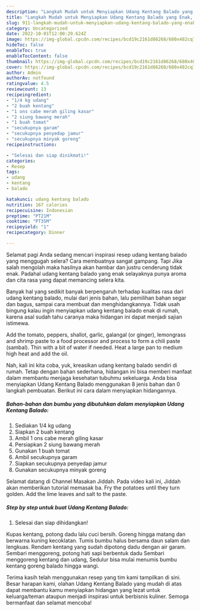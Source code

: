 ```yaml
---
description: "Langkah Mudah untuk Menyiapkan Udang Kentang Balado yang Enak, Buat Buka Puasa}"
title: "Langkah Mudah untuk Menyiapkan Udang Kentang Balado yang Enak, Buat Buka Puasa}"
slug: 911-langkah-mudah-untuk-menyiapkan-udang-kentang-balado-yang-enak-buat-buka-puasa
category: Uncategorized
date: 2022-10-01T12:00:29.624Z
image: https://img-global.cpcdn.com/recipes/bcd19c2161d86268/680x482cq70/udang-kentang-balado-foto-resep-utama.jpg
hideToc: false
enableToc: true
enableTocContent: false
thumbnail: https://img-global.cpcdn.com/recipes/bcd19c2161d86268/680x482cq70/udang-kentang-balado-foto-resep-utama.jpg
cover: https://img-global.cpcdn.com/recipes/bcd19c2161d86268/680x482cq70/udang-kentang-balado-foto-resep-utama.jpg
author: Admin
authorAv: notfound
ratingvalue: 4.5
reviewcount: 13
recipeingredient:
- "1/4 kg udang"
- "2 buah kentang"
- "1 ons cabe merah giling kasar"
- "2 siung bawang merah"
- "1 buah tomat"
- "secukupnya garam"
- "secukupnya penyedap jamur"
- "secukupnya minyak goreng"
recipeinstructions:

- "Selesai dan siap dinikmati!"
categories:
- Resep
tags:
- udang
- kentang
- balado

katakunci: udang kentang balado 
nutrition: 167 calories
recipecuisine: Indonesian
preptime: "PT21M"
cooktime: "PT35M"
recipeyield: "1"
recipecategory: Dinner

---
```



Selamat pagi Anda sedang mencari inspirasi resep udang kentang balado yang menggugah selera? Cara membuatnya sangat gampang. Tapi Jika salah mengolah maka hasilnya akan hambar dan justru cenderung tidak enak. Padahal udang kentang balado yang enak selayaknya punya aroma dan cita rasa yang dapat memancing selera kita.


Banyak hal yang sedikit banyak berpengaruh terhadap kualitas rasa dari udang kentang balado, mulai dari jenis bahan, lalu pemilihan bahan segar dan bagus, sampai cara membuat dan menghidangkannya. Tidak usah bingung kalau ingin menyiapkan udang kentang balado enak di rumah, karena asal sudah tahu caranya maka hidangan ini dapat menjadi sajian istimewa.

Add the tomato, peppers, shallot, garlic, galangal (or ginger), lemongrass and shrimp paste to a food processor and process to form a chili paste (sambal). Thin with a bit of water if needed. Heat a large pan to medium high heat and add the oil.


Nah, kali ini kita coba, yuk, kreasikan udang kentang balado sendiri di rumah. Tetap dengan bahan sederhana, hidangan ini bisa memberi manfaat dalam membantu menjaga kesehatan tubuhmu sekeluarga. Anda bisa menyiapkan Udang Kentang Balado menggunakan 8 jenis bahan dan 0 langkah pembuatan. Berikut ini cara dalam menyiapkan hidangannya.

<!--inarticleads1-->

##### Bahan-bahan dan bumbu yang dibutuhkan dalam menyiapkan Udang Kentang Balado:

1. Sediakan 1/4 kg udang
1. Siapkan 2 buah kentang
1. Ambil 1 ons cabe merah giling kasar
1. Persiapkan 2 siung bawang merah
1. Gunakan 1 buah tomat
1. Ambil secukupnya garam
1. Siapkan secukupnya penyedap jamur
1. Gunakan secukupnya minyak goreng


Selamat datang di Channel Masakan Jiddah. Pada video kali ini, Jiddah akan memberikan tutorial memasak ba. Fry the potatoes until they turn golden. Add the lime leaves and salt to the paste. 

<!--inarticleads2-->

##### Step by step untuk buat Udang Kentang Balado:


1. Selesai dan siap dihidangkan!

Kupas kentang, potong dadu lalu cuci bersih. Goreng hingga matang dan berwarna kuning kecoklatan. Tumis bumbu halus bersama daun salam dan lengkuas. Rendam kentang yang sudah dipotong dadu dengan air garam. Sembari menggoreng, potong hati sapi berbentuk dadu Sembari menggoreng kentang dan udang, Sedulur bisa mulai menumis bumbu kentang goreng balado hingga wangi. 

Terima kasih telah menggunakan resep yang tim kami tampilkan di sini. Besar harapan kami, olahan Udang Kentang Balado yang mudah di atas dapat membantu kamu menyiapkan hidangan yang lezat untuk keluarga/teman ataupun menjadi inspirasi untuk berbisnis kuliner. Semoga bermanfaat dan selamat mencoba!
